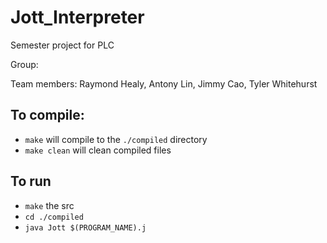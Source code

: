 # Jott_Interpreter
Semester project for PLC

Group: 

Team members:
    Raymond Healy, Antony Lin, Jimmy Cao, Tyler Whitehurst

## To compile:
- `make` will compile to the `./compiled` directory
- `make clean` will clean compiled files

## To run
- `make` the src
- `cd ./compiled`
- `java Jott $(PROGRAM_NAME).j`